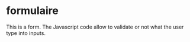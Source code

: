 # formulaire
This is a form. The Javascript code allow to validate or not what the user type into inputs.
